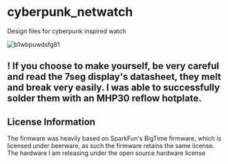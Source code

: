 # cyberpunk_netwatch
Design files for cyberpunk inspired watch

![b1wbpuwdsfg81](https://github.com/user-attachments/assets/c7231efd-ad6f-490b-b738-e562d1856fd1)


## ! If you choose to make yourself, be very careful and read the 7seg display's datasheet, they melt and break very easily. I was able to successfully solder them with an MHP30 reflow hotplate.


License Information
-------------------

The firmware was heavily based on SparkFun's BigTime firmware, which is licensed under beerware, as such the firmware retains the same license. The hardware I am releasing under the open source hardware license
